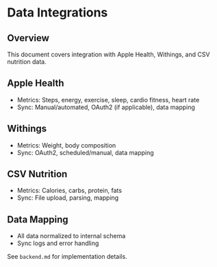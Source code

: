 # Data Integrations

## Overview

This document covers integration with Apple Health, Withings, and CSV nutrition data.

## Apple Health
- Metrics: Steps, energy, exercise, sleep, cardio fitness, heart rate
- Sync: Manual/automated, OAuth2 (if applicable), data mapping

## Withings
- Metrics: Weight, body composition
- Sync: OAuth2, scheduled/manual, data mapping

## CSV Nutrition
- Metrics: Calories, carbs, protein, fats
- Sync: File upload, parsing, mapping

## Data Mapping
- All data normalized to internal schema
- Sync logs and error handling

See `backend.md` for implementation details. 